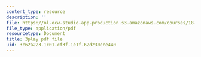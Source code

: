 ```yaml
---
content_type: resource
description: ''
file: https://ol-ocw-studio-app-production.s3.amazonaws.com/courses/18-086-mathematical-methods-for-engineers-ii-spring-2006/3c62a2231c01cf3f1e1f62d230ece440_HHwDX-3IPT0.pdf
file_type: application/pdf
resourcetype: Document
title: 3play pdf file
uid: 3c62a223-1c01-cf3f-1e1f-62d230ece440
---
```

